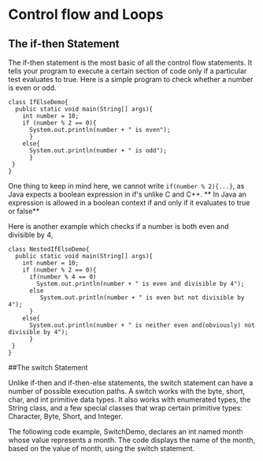 # Control flow and Loops

## The if-then Statement
The if-then statement is the most basic of all the control flow statements. It tells your program to execute a certain section of code only if a particular test evaluates to true. 
Here is a simple program to check whether a number is even or odd.
```
class IfElseDemo{
  public static void main(String[] args){
    int number = 10;
    if (number % 2 == 0){
      System.out.println(number + " is even");
      }
    else{
      System.out.println(number + " is odd");
      }
 }
}
```
One thing to keep in mind here, we cannot write ```if(number % 2){...}```, as Java expects a boolean expression in if's unlike C and C++.
** In Java an expression is allowed in a boolean context  if and only if it evaluates to true or false**

Here is another example which checks if a number is both even and divisible by 4,
```
class NestedIfElseDemo{
  public static void main(String[] args){
    int number = 10;
    if (number % 2 == 0){
      if(number % 4 == 0)
        System.out.println(number + " is even and divisible by 4");
      else
         System.out.println(number + " is even but not divisible by 4");
      }
    else{
      System.out.println(number + " is neither even and(obviously) not divisible by 4");
      }
 }
}
```

##The switch Statement

Unlike if-then and if-then-else statements, the switch statement can have a number of possible execution paths. A switch works with the byte, short, char, and int primitive data types. It also works with enumerated types, the String class, and a few special classes that wrap certain primitive types: Character, Byte, Short, and Integer.

The following code example, SwitchDemo, declares an int named month whose value represents a month. The code displays the name of the month, based on the value of month, using the switch statement.
